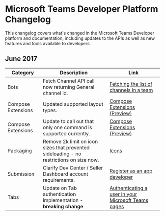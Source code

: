 # Microsoft Teams Developer Platform Changelog

This changelog covers what's changed in the Microsoft Teams Developer platform and documentation, including updates to the APIs as well as new features and tools available to developers.

## June 2017
|**Category**|**Description**|**Link**|
|-|-|-|
|Bots|Fetch Channel API call now returning General channel id.|[Fetching the list of channels in a team](botapis.md#fetching-the-list-of-channels-in-a-team)|
|Compose Extensions| Updated supported layout types. | [Compose Extensions (Preview)](composeextensions.md)|
|Compose Extensions| Update to call out that only one command is supported currently. | [Compose Extensions (Preview)](composeextensions.md)|
|Packaging| Remove 2k limit on icon sizes that prevented sideloading - no restrictions on size now. | [Icons](createpackage.md#icons)
|Submission|Clarify Dev Center / Seller Dashboard account requirements.|[Register as an app developer](submission.md#register-as-an-app-developer)|
|Tabs|Update on Tab authentication implementation - **breaking change**|[Authenticating a user in your Microsoft Teams pages](auth.md)|
